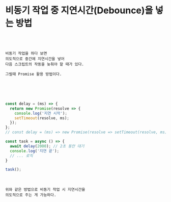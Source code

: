 # 비동기 작업 중 지연시간(Debounce)을 넣는 방법

<br /><br />

```
비동기 작업을 하다 보면
의도적으로 중간에 지연시간을 넣어
다음 스크립트의 작동을 늦춰야 할 때가 있다.

그럴때 Promise 활용 방법이다.
```

<br /><br /><br />

```javascript
const delay = (ms) => {
  return new Promise(resolve => {
    console.log('지연 시작');
    setTimeout(resolve, ms);
  });
};
// const delay = (ms) => new Promise(resolve => setTimeout(resolve, ms));

const task = async () => {
  await delay(2000); // 2초 동안 대기
  console.log('지연 끝');
  // ... 로직
}

task();
```

<br />

```
위와 같은 방법으로 비동기 작업 시 지연시간을
의도적으로 주는 게 가능하다.
```
